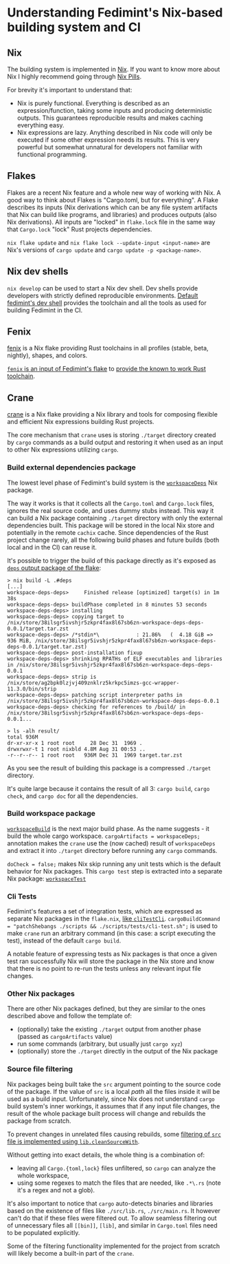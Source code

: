 # Understanding Fedimint's Nix-based building system and CI

## Nix

The building system is implemented in [Nix](https://nixos.org/). If you want to know more about Nix I highly recommend going through [Nix Pills](https://nixos.org/guides/nix-pills/why-you-should-give-it-a-try.html#idm140737320788880).

For brevity it's important to understand that:

* Nix is purely functional. Everything is described as an expression/function, taking some inputs and producing deterministic outputs. This guarantees reproducible results and makes caching everything easy.
* Nix expressions are lazy. Anything described in Nix code will only be executed if some other expression needs its results. This is very powerful but somewhat unnatural for developers not familiar with functional programming.

## Flakes

Flakes are a recent Nix feature and a whole new way of working with Nix. A good way to think about Flakes is "Cargo.toml, but for everything". A Flake describes its inputs (Nix derivations which can be any file system artifacts that Nix can build like programs, and libraries) and produces outputs (also Nix derivations). All inputs are "locked" in `flake.lock` file in the same way that `Cargo.lock` "lock" Rust projects dependencies. 

`nix flake update` and `nix flake lock --update-input <input-name>` are Nix's versions of `cargo update` and `cargo update -p <package-name>`.

## Nix dev shells

`nix develop` can be used to start a Nix dev shell. Dev shells provide developers with strictly defined reproducible environments. [Default fedimint's dev shell](https://github.com/fedimint/fedimint/blob/2a02caab33e97895ccffc24cd2b7eb445f1daa5f/flake.nix#L402) provides the toolchain and all the tools as used for building Fedimint in the CI. 

## Fenix

[fenix](https://github.com/nix-community/fenix) is a Nix flake providing Rust toolchains in all profiles (stable, beta, nightly), shapes, and colors.

[`fenix` is an input of Fedimint's flake](https://github.com/fedimint/fedimint/blob/2a02caab33e97895ccffc24cd2b7eb445f1daa5f/flake.nix#L7) to [provide the known to work Rust toolchain](https://github.com/fedimint/fedimint/blob/2a02caab33e97895ccffc24cd2b7eb445f1daa5f/flake.nix#L33).


## Crane

[crane](https://github.com/ipetkov/crane) is a Nix flake providing a Nix library and tools for composing flexible and efficient Nix expressions building Rust projects.

The core mechanism that `crane` uses is storing `./target` directory created by `cargo` commands as a build output and restoring it when used as an input to other Nix expressions utilizing `cargo`.

### Build external dependencies package

The lowest level phase of Fedimint's build system is the [`workspaceDeps`](https://github.com/fedimint/fedimint/blob/2a02caab33e97895ccffc24cd2b7eb445f1daa5f/flake.nix#L154) Nix package.

The way it works is that it collects all the `Cargo.toml` and `Cargo.lock` files, ignores the real source code, and uses dummy stubs instead. This way it can build a Nix package containing `./target` directory with only the external dependencies built. This package will be stored in the local Nix store and potentially in the remote `cachix` cache. Since dependencies of the Rust project change rarely, all the following build phases and future builds (both local and in the CI) can reuse it.

It's possible to trigger the build of this package directly as it's exposed as [`deps` output package of the flake](https://github.com/fedimint/fedimint/blob/2a02caab33e97895ccffc24cd2b7eb445f1daa5f/flake.nix#L372):

```
> nix build -L .#deps
[...]
workspace-deps-deps>     Finished release [optimized] target(s) in 1m 38s
workspace-deps-deps> buildPhase completed in 8 minutes 53 seconds
workspace-deps-deps> installing
workspace-deps-deps> copying target to /nix/store/38ilsgr5ivshjr5zkpr4fax8l67sb6zn-workspace-deps-deps-0.0.1/target.tar.zst
workspace-deps-deps> /*stdin*\            : 21.86%   (  4.18 GiB =>    936 MiB, /nix/store/38ilsgr5ivshjr5zkpr4fax8l67sb6zn-workspace-deps-deps-0.0.1/target.tar.zst)
workspace-deps-deps> post-installation fixup
workspace-deps-deps> shrinking RPATHs of ELF executables and libraries in /nix/store/38ilsgr5ivshjr5zkpr4fax8l67sb6zn-workspace-deps-deps-0.0.1
workspace-deps-deps> strip is /nix/store/ag2bpk0lzjvj409znklrz5krkpc5imzs-gcc-wrapper-11.3.0/bin/strip
workspace-deps-deps> patching script interpreter paths in /nix/store/38ilsgr5ivshjr5zkpr4fax8l67sb6zn-workspace-deps-deps-0.0.1
workspace-deps-deps> checking for references to /build/ in /nix/store/38ilsgr5ivshjr5zkpr4fax8l67sb6zn-workspace-deps-deps-0.0.1...

> ls -alh result/
total 936M
dr-xr-xr-x 1 root root     28 Dec 31  1969 .
drwxrwxr-t 1 root nixbld 4.8M Aug 31 00:53 ..
-r--r--r-- 1 root root   936M Dec 31  1969 target.tar.zst
```

As you see the result of building this package is a compressed `./target` directory.

It's quite large because it contains the result of all 3: `cargo build`, `cargo check`, and `cargo doc` for all the dependencies.

### Build workspace package

[`workspaceBuild`](https://github.com/fedimint/fedimint/blob/2a02caab33e97895ccffc24cd2b7eb445f1daa5f/flake.nix#L192) is the next major build phase. As the name suggests - it build the whole cargo workspace. `cargoArtifacts = workspaceDeps;` annotation makes the `crane` use the (now cached) result of `workspaceDeps` and extract it into `./target` directory before running any `cargo` commands.

`doCheck = false;` makes Nix skip running any unit tests which is the default behavior for Nix packages. This `cargo test` step is extracted into a separate Nix package: [`workspaceTest`](https://github.com/fedimint/fedimint/blob/2a02caab33e97895ccffc24cd2b7eb445f1daa5f/flake.nix#L198)


### Cli Tests

Fedimint's features a set of integration tests, which are expressed as separate Nix packages in the `flake.nix`, [like `cliTestCli`](https://github.com/fedimint/fedimint/blob/2a02caab33e97895ccffc24cd2b7eb445f1daa5f/flake.nix#L223). `cargoBuildCommand = "patchShebangs ./scripts && ./scripts/tests/cli-test.sh";` is used to make `crane` run an arbitrary command (in this case: a script executing the test), instead of the default `cargo build`.

A notable feature of expressing tests as Nix packages is that once a given test ran successfully Nix will store the package in the Nix store and know that there is no point to re-run the tests unless any relevant input file changes.

### Other Nix packages

There are other Nix packages defined, but they are similar to the ones described above and follow the template of:

* (optionally) take the existing `./target` output from another phase (passed as `cargoArtifacts` value)
* run some commands (arbitrary, but usually just `cargo xyz`)
* (optionally) store the `./target` directly in the output of the Nix package


### Source file filtering

Nix packages being built take the `src` argument pointing to the source code of the package. If the value of `src` is a local *path* all the files inside it will be used as a build input. Unfortunately, since Nix does not understand `cargo` build system's inner workings, it assumes that if any input file changes, the result of the whole package built process will change and rebuilds the package from scratch.

To prevent changes in unrelated files causing rebuilds, some [filtering of `src` file is implemented using `lib.cleanSourceWith`](https://github.com/fedimint/fedimint/blob/dabd9e46a7049f725b2c26126db01c8e250e54c9/flake.nix#L103).

Without getting into exact details, the whole thing is a combination of:

* leaving all `Cargo.{toml,lock}` files unfiltered, so `cargo` can analyze the whole workspace,
* using some regexes to match the files that are needed, like `.*\.rs` (note it's a regex and not a glob).

It's also important to notice that `cargo` auto-detects binaries and libraries based on the existence of files like `./src/lib.rs`, `./src/main.rs`. It however can't do that if these files were filtered out. To allow seamless filtering out of unnecessary files all `[[bin]]`, `[lib]`, and similar in `Cargo.toml` files need to be populated explicitly.

Some of the filtering functionality implemented for the project from scratch will likely become a built-in part of the `crane`. 
